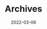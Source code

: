 ---
title: "Archives"
date: 2022-03-06
layout: "archives"
slug: "archives"
image: /tryhackme/l.png
menu:
    main:
        weight: 2
        params: 
            icon: archives
---